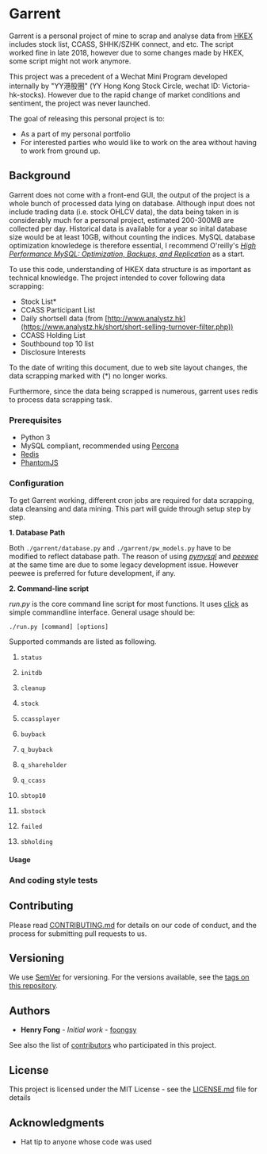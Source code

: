 # Garrent

Garrent is a personal project of mine to scrap and analyse data from [HKEX](http://www.hkexnews.hk) includes stock list, CCASS, SHHK/SZHK connect, and etc. The script worked fine in late 2018, however due to some changes made by HKEX, some script might not work anymore.

This project was a precedent of a  Wechat Mini Program developed internally by "YY港股圈" (YY Hong Kong Stock Circle, wechat ID: Victoria-hk-stocks). However due to the rapid change of market conditions and sentiment, the project was never launched.

The goal of releasing this personal project is to:
- As a part of my personal portfolio
- For interested parties who would like to work on the area without having to work from ground up.

## Background

Garrent does not come with a front-end GUI, the output of the project is a whole bunch of processed data lying on database. Although input does not include trading data (i.e. stock OHLCV data), the data being taken in is considerably much for a personal project, estimated 200-300MB are collected per day. Historical data is available for a year so inital database size would be at least 10GB, without counting the indices. MySQL database optimization knowledege is therefore essential, I recommend O'reilly's *[High Performance MySQL: Optimization, Backups, and Replication](https://www.goodreads.com/book/show/18759121-high-performance-mysql)* as a start.

To use this code, understanding of HKEX data structure is as important as technical knowledge. The project intended to cover following data scrapping:
- Stock List*
- CCASS Participant List
- Daily shortsell data (from [http://www.analystz.hk](https://www.analystz.hk/short/short-selling-turnover-filter.php))
- CCASS Holding List
- Southbound top 10 list
- Disclosure Interests

To the date of writing this document, due to web site layout changes, the data scrapping marked with (*) no longer works.

Furthermore, since the data being scrapped is numerous, garrent uses redis to process data scrapping task.

### Prerequisites

- Python 3
- MySQL compliant, recommended using [Percona](https://www.percona.com/)
- [Redis](https://redis.io/) 
- [PhantomJS](http://phantomjs.org/)

### Configuration

To get Garrent working, different cron jobs are required for data scrapping, data cleansing and data mining. This part will guide through setup step by step.

**1. Database Path**

Both `./garrent/database.py` and `./garrent/pw_models.py` have to be modified to reflect database path. The reason of using *[pymysql](https://pymysql.readthedocs.io/en/latest/)* and *[peewee](http://docs.peewee-orm.com/en/latest/)* at the same time are due to some legacy development issue. However peewee is preferred for future development, if any.

**2. Command-line script**

*run.py* is the core command line script for most functions. It uses [click](https://click.palletsprojects.com/en/master/) as simple commandline interface. General usage should be:
```
./run.py [command] [options]
```
Supported commands are listed as following.

1) `status`

2) `initdb`

3) `cleanup`

4) `stock`

5) `ccassplayer`

6) `buyback`

7) `q_buyback`

8) `q_shareholder`

9) `q_ccass`

10) `sbtop10`

11) `sbstock`

12) `failed`

13) `sbholding`


#### Usage


### And coding style tests


## Contributing

Please read [CONTRIBUTING.md](https://github.com/garrent/CONTRIBUTING.md) for details on our code of conduct, and the process for submitting pull requests to us.

## Versioning

We use [SemVer](http://semver.org/) for versioning. For the versions available, see the [tags on this repository](https://github.com/your/project/tags). 

## Authors

* **Henry Fong** - *Initial work* - [foongsy](https://github.com/foongsy)

See also the list of [contributors](https://github.com/garrent/contributors) who participated in this project.

## License

This project is licensed under the MIT License - see the [LICENSE.md](LICENSE.md) file for details

## Acknowledgments

* Hat tip to anyone whose code was used